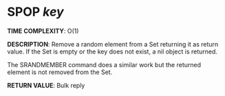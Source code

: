 # SPOP *key*

**TIME COMPLEXITY**:
O(1)

**DESCRIPTION**:
Remove a random element from a Set returning it as return value. If the Set
is empty or the key does not exist, a nil object is returned.

The SRANDMEMBER command does a similar work but the returned element is not
removed from the Set.

**RETURN VALUE**:
Bulk reply
